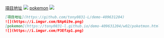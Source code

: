 [項目地址](https://github.com/tony0831-L/demo-409631204)
![](https://i.imgur.com/BAp6i9e.png)
[pokemon](https://tony0831-l.github.io/demo-409631204/w02/poketmon.html)
![](https://i.imgur.com/P3Efzp1.png)
```markdown
[項目地址](https://github.com/tony0831-L/demo-409631204)
![](https://i.imgur.com/BAp6i9e.png)
[pokemon](https://tony0831-l.github.io/demo-409631204/w02/poketmon.html)
![](https://i.imgur.com/P3Efzp1.png)
```